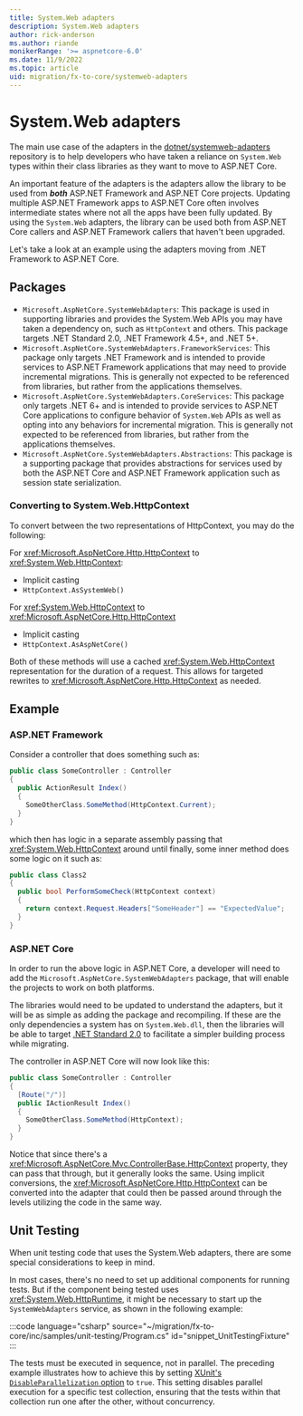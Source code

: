 ```yaml
---
title: System.Web adapters
description: System.Web adapters
author: rick-anderson
ms.author: riande
monikerRange: '>= aspnetcore-6.0'
ms.date: 11/9/2022
ms.topic: article
uid: migration/fx-to-core/systemweb-adapters
---
```


# System.Web adapters

The main use case of the adapters in the [dotnet/systemweb-adapters](https://github.com/dotnet/systemweb-adapters) repository is to help developers who have taken a reliance on `System.Web` types within their class libraries as they want to move to ASP.NET Core.

An important feature of the adapters is the adapters allow the library to be used from ***both*** ASP.NET Framework and ASP.NET Core projects. Updating multiple ASP.NET Framework apps to ASP.NET Core often involves intermediate states where not all the apps have been fully updated. By using the `System.Web` adapters, the library can be used both from ASP.NET Core callers and ASP.NET Framework callers that haven't been upgraded.

Let's take a look at an example using the adapters moving from .NET Framework to ASP.NET Core.

## Packages

* `Microsoft.AspNetCore.SystemWebAdapters`: This package is used in supporting libraries and provides the System.Web APIs you may have taken a dependency on, such as `HttpContext` and others. This package targets .NET Standard 2.0, .NET Framework 4.5+, and .NET 5+.
* `Microsoft.AspNetCore.SystemWebAdapters.FrameworkServices`: This package only targets .NET Framework and is intended to provide services to ASP.NET Framework applications that may need to provide incremental migrations. This is generally not expected to be referenced from libraries, but rather from the applications themselves.
* `Microsoft.AspNetCore.SystemWebAdapters.CoreServices`: This package only targets .NET 6+ and is intended to provide services to ASP.NET Core applications to configure behavior of `System.Web` APIs as well as opting into any behaviors for incremental migration. This is generally not expected to be referenced from libraries, but rather from the applications themselves.
* `Microsoft.AspNetCore.SystemWebAdapters.Abstractions`: This package is a supporting package that provides abstractions for services used by both the ASP.NET Core and ASP.NET Framework application such as session state serialization.

### Converting to System.Web.HttpContext

To convert between the two representations of HttpContext, you may do the following:

For <xref:Microsoft.AspNetCore.Http.HttpContext> to <xref:System.Web.HttpContext>:

* Implicit casting
* `HttpContext.AsSystemWeb()`

For <xref:System.Web.HttpContext> to <xref:Microsoft.AspNetCore.Http.HttpContext>

* Implicit casting
* `HttpContext.AsAspNetCore()`

Both of these methods will use a cached <xref:System.Web.HttpContext> representation for the duration of a request. This allows for targeted rewrites to <xref:Microsoft.AspNetCore.Http.HttpContext> as needed.

## Example

### ASP.NET Framework

Consider a controller that does something such as:

```cs
public class SomeController : Controller
{
  public ActionResult Index()
  {
    SomeOtherClass.SomeMethod(HttpContext.Current);
  }
}
```

which then has logic in a separate assembly passing that <xref:System.Web.HttpContext> around until finally, some inner method does some logic on it such as:

```cs
public class Class2
{
  public bool PerformSomeCheck(HttpContext context)
  {
    return context.Request.Headers["SomeHeader"] == "ExpectedValue";
  }
}
```

### ASP.NET Core

In order to run the above logic in ASP.NET Core, a developer will need to add the `Microsoft.AspNetCore.SystemWebAdapters` package, that will enable the projects to work on both platforms.

The libraries would need to be updated to understand the adapters, but it will be as simple as adding the package and recompiling. If these are the only dependencies a system has on `System.Web.dll`, then the libraries will be able to target [.NET Standard 2.0](/dotnet/standard/net-standard?tabs=net-standard-2-0) to facilitate a simpler building process while migrating.

The controller in ASP.NET Core will now look like this:

```cs
public class SomeController : Controller
{
  [Route("/")]
  public IActionResult Index()
  {
    SomeOtherClass.SomeMethod(HttpContext);
  }
}
```

Notice that since there's a <xref:Microsoft.AspNetCore.Mvc.ControllerBase.HttpContext> property, they can pass that through, but it generally looks the same. Using implicit conversions, the <xref:Microsoft.AspNetCore.Http.HttpContext> can be converted into the adapter that could then be passed around through the levels utilizing the code in the same way.

## Unit Testing

When unit testing code that uses the System.Web adapters, there are some special considerations to keep in mind.

In most cases, there's no need to set up additional components for running tests. But if the component being tested uses <xref:System.Web.HttpRuntime>, it might be necessary to start up the `SystemWebAdapters` service, as shown in the following example:

:::code language="csharp" source="~/migration/fx-to-core/inc/samples/unit-testing/Program.cs" id="snippet_UnitTestingFixture" :::

The tests must be executed in sequence, not in parallel. The preceding example illustrates how to achieve this by setting [XUnit's `DisableParallelization` option](https://xunit.net/docs/running-tests-in-parallel#parallelism-in-test-frameworks) to `true`. This setting disables parallel execution for a specific test collection, ensuring that the tests within that collection run one after the other, without concurrency.
